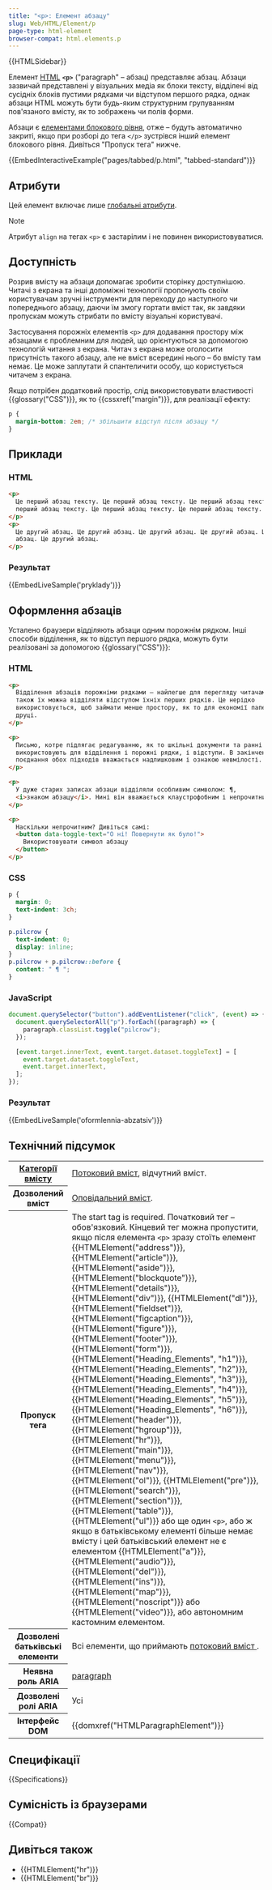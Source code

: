 ```yaml
---
title: "<p>: Елемент абзацу"
slug: Web/HTML/Element/p
page-type: html-element
browser-compat: html.elements.p
---
```


{{HTMLSidebar}}

Елемент [HTML](/uk/docs/Web/HTML) **`<p>`** ("paragraph" – абзац) представляє абзац. Абзаци зазвичай представлені у візуальних медіа як блоки тексту, відділені від сусідніх блоків пустими рядками чи відступом першого рядка, однак абзаци HTML можуть бути будь-яким структурним групуванням пов'язаного вмісту, як то зображень чи полів форми.

Абзаци є [елементами блокового рівня](/uk/docs/Glossary/Block-level_content), отже – будуть автоматично закриті, якщо при розборі до тега `</p>` зустрівся інший елемент блокового рівня. Дивіться "Пропуск тега" нижче.

{{EmbedInteractiveExample("pages/tabbed/p.html", "tabbed-standard")}}

## Атрибути

Цей елемент включає лише [глобальні атрибути](/uk/docs/Web/HTML/Global_attributes).

> [!NOTE]
> Атрибут `align` на тегах `<p>` є застарілим і не повинен використовуватися.

## Доступність

Розрив вмісту на абзаци допомагає зробити сторінку доступнішою. Читачі з екрана та інші допоміжні технології пропонують своїм користувачам зручні інструменти для переходу до наступного чи попереднього абзацу, даючи їм змогу гортати вміст так, як завдяки пропускам можуть стрибати по вмісту візуальні користувачі.

Застосування порожніх елементів `<p>` для додавання простору між абзацами є проблемним для людей, що орієнтуються за допомогою технологій читання з екрана. Читач з екрана може оголосити присутність такого абзацу, але не вміст всередині нього – бо вмісту там немає. Це може заплутати й спантеличити особу, що користується читачем з екрана.

Якщо потрібен додатковий простір, слід використовувати властивості {{glossary("CSS")}}, як то {{cssxref("margin")}}, для реалізації ефекту:

```css
p {
  margin-bottom: 2em; /* збільшити відступ після абзацу */
}
```

## Приклади

### HTML

```html
<p>
  Це перший абзац тексту. Це перший абзац тексту. Це перший абзац тексту. Це
  перший абзац тексту. Це перший абзац тексту. Це перший абзац тексту.
</p>
<p>
  Це другий абзац. Це другий абзац. Це другий абзац. Це другий абзац. Це другий
  абзац. Це другий абзац.
</p>
```

### Результат

{{EmbedLiveSample('pryklady')}}

## Оформлення абзаців

Усталено браузери відділяють абзаци одним порожнім рядком. Інші способи відділення, як то відступ першого рядка, можуть бути реалізовані за допомогою {{glossary("CSS")}}:

### HTML

```html
<p>
  Відділення абзаців порожніми рядками – найлегше для перегляду читачами, але
  також їх можна відділяти відступом їхніх перших рядків. Це нерідко
  використовується, щоб займати менше простору, як то для економії паперу при
  друці.
</p>

<p>
  Письмо, котре підлягає редагуванню, як то шкільні документи та ранні чернетки,
  використовують для відділення і порожні рядки, і відступи. В закінчених працях
  поєднання обох підходів вважається надлишковим і ознакою невмілості.
</p>

<p>
  У дуже старих записах абзаци відділяли особливим символом: ¶,
  <i>знаком абзацу</i>. Нині він вважається клаустрофобним і непрочитним.
</p>

<p>
  Наскільки непрочитним? Дивіться самі:
  <button data-toggle-text="О ні! Повернути як було!">
    Використовувати символ абзацу
  </button>
</p>
```

### CSS

```css
p {
  margin: 0;
  text-indent: 3ch;
}

p.pilcrow {
  text-indent: 0;
  display: inline;
}
p.pilcrow + p.pilcrow::before {
  content: " ¶ ";
}
```

### JavaScript

```js
document.querySelector("button").addEventListener("click", (event) => {
  document.querySelectorAll("p").forEach((paragraph) => {
    paragraph.classList.toggle("pilcrow");
  });

  [event.target.innerText, event.target.dataset.toggleText] = [
    event.target.dataset.toggleText,
    event.target.innerText,
  ];
});
```

### Результат

{{EmbedLiveSample('oformlennia-abzatsiv')}}

## Технічний підсумок

<table class="properties">
  <tbody>
    <tr>
      <th scope="row">
        <a href="/uk/docs/Web/HTML/Content_categories"
          >Категорії вмісту</a
        >
      </th>
      <td>
        <a href="/uk/docs/Web/HTML/Content_categories#potokovyi-vmist"
          >Потоковий вміст</a
        >, відчутний вміст.
      </td>
    </tr>
    <tr>
      <th scope="row">Дозволений вміст</th>
      <td>
        <a href="/uk/docs/Web/HTML/Content_categories#opovidalnyi-vmist"
          >Оповідальний вміст</a
        >.
      </td>
    </tr>
    <tr>
      <th scope="row">Пропуск тега</th>
      <td>
        The start tag is required. Початковий тег – обов'язковий. Кінцевий тег можна пропустити, якщо після елемента
        <code>&lt;p&gt;</code> зразу стоїть елемент
        {{HTMLElement("address")}},
        {{HTMLElement("article")}}, {{HTMLElement("aside")}},
        {{HTMLElement("blockquote")}}, {{HTMLElement("details")}}, {{HTMLElement("div")}},
        {{HTMLElement("dl")}}, {{HTMLElement("fieldset")}},
        {{HTMLElement("figcaption")}}, {{HTMLElement("figure")}},
        {{HTMLElement("footer")}}, {{HTMLElement("form")}},
        {{HTMLElement("Heading_Elements", "h1")}}, {{HTMLElement("Heading_Elements", "h2")}},
        {{HTMLElement("Heading_Elements", "h3")}}, {{HTMLElement("Heading_Elements", "h4")}},
        {{HTMLElement("Heading_Elements", "h5")}}, {{HTMLElement("Heading_Elements", "h6")}},
        {{HTMLElement("header")}}, {{HTMLElement("hgroup")}}, {{HTMLElement("hr")}},
        {{HTMLElement("main")}}, {{HTMLElement("menu")}}, {{HTMLElement("nav")}},
        {{HTMLElement("ol")}}, {{HTMLElement("pre")}}, {{HTMLElement("search")}},
        {{HTMLElement("section")}}, {{HTMLElement("table")}},
        {{HTMLElement("ul")}} або ще один <code>&lt;p&gt;</code>,
        або ж якщо в батьківському елементі більше немає вмісту і цей батьківський елемент не є елементом {{HTMLElement("a")}}, {{HTMLElement("audio")}},
        {{HTMLElement("del")}}, {{HTMLElement("ins")}}, {{HTMLElement("map")}},
        {{HTMLElement("noscript")}} або {{HTMLElement("video")}},
        або автономним кастомним елементом.
      </td>
    </tr>
    <tr>
      <th scope="row">Дозволені батьківські елементи</th>
      <td>
        Всі елементи, що приймають
        <a href="/uk/docs/Web/HTML/Content_categories#potokovyi-vmist">
          потоковий вміст
        </a>.
      </td>
    </tr>
    <tr>
      <th scope="row">Неявна роль ARIA</th>
      <td>
        <a href="/uk/docs/Web/Accessibility/ARIA/Roles/structural_roles"
          >paragraph</a
        >
      </td>
    </tr>
    <tr>
      <th scope="row">Дозволені ролі ARIA</th>
      <td>Усі</td>
    </tr>
    <tr>
      <th scope="row">Інтерфейс DOM</th>
      <td>{{domxref("HTMLParagraphElement")}}</td>
    </tr>
  </tbody>
</table>

## Специфікації

{{Specifications}}

## Сумісність із браузерами

{{Compat}}

## Дивіться також

- {{HTMLElement("hr")}}
- {{HTMLElement("br")}}
